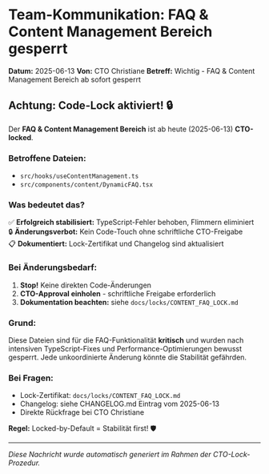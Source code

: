 
# Team-Kommunikation: FAQ & Content Management Bereich gesperrt

**Datum:** 2025-06-13
**Von:** CTO Christiane
**Betreff:** Wichtig - FAQ & Content Management Bereich ab sofort gesperrt

## Achtung: Code-Lock aktiviert! 🔒

Der **FAQ & Content Management Bereich** ist ab heute (2025-06-13) **CTO-locked**.

### Betroffene Dateien:
- `src/hooks/useContentManagement.ts`
- `src/components/content/DynamicFAQ.tsx`

### Was bedeutet das?
✅ **Erfolgreich stabilisiert:** TypeScript-Fehler behoben, Flimmern eliminiert  
🔒 **Änderungsverbot:** Kein Code-Touch ohne schriftliche CTO-Freigabe  
📋 **Dokumentiert:** Lock-Zertifikat und Changelog sind aktualisiert  

### Bei Änderungsbedarf:
1. **Stop!** Keine direkten Code-Änderungen
2. **CTO-Approval einholen** - schriftliche Freigabe erforderlich
3. **Dokumentation beachten:** siehe `docs/locks/CONTENT_FAQ_LOCK.md`

### Grund:
Diese Dateien sind für die FAQ-Funktionalität **kritisch** und wurden nach intensiven TypeScript-Fixes und Performance-Optimierungen bewusst gesperrt. Jede unkoordinierte Änderung könnte die Stabilität gefährden.

### Bei Fragen:
- Lock-Zertifikat: `docs/locks/CONTENT_FAQ_LOCK.md`
- Changelog: siehe CHANGELOG.md Eintrag vom 2025-06-13
- Direkte Rückfrage bei CTO Christiane

**Regel:** Locked-by-Default = Stabilität first! 🛡️

---
*Diese Nachricht wurde automatisch generiert im Rahmen der CTO-Lock-Prozedur.*

